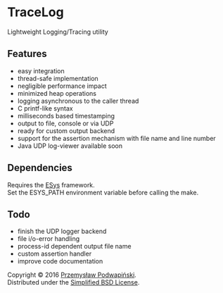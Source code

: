 # TraceLog
Lightweight Logging/Tracing utility

## Features
- easy integration
- thread-safe implementation
- negligible performance impact
- minimized heap operations
- logging asynchronous to the caller thread
- C printf-like syntax
- milliseconds based timestamping
- output to file, console or via UDP
- ready for custom output backend
- support for the assertion mechanism with file name and line number
- Java UDP log-viewer available soon

## Dependencies
Requires the [ESys][10] framework.<br>
Set the ESYS_PATH environment variable before calling the make.

## Todo
- finish the UDP logger backend
- file i/o-error handling
- process-id dependent output file name
- custom assertion handler
- improve code documentation

Copyright &copy; 2016 [Przemysław Podwapiński][98].<br>
Distributed under the [Simplified BSD License][99].

[10]:https://github.com/kotfranek/ESys
[98]:mailto:p.podwapinski@gmail.com
[99]:https://www.freebsd.org/copyright/freebsd-license.html

